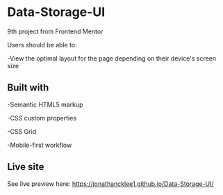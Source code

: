 # Data-Storage-UI
9th project from Frontend Mentor


Users should be able to:


-View the optimal layout for the page depending on their device's screen size


## Built with


-Semantic HTML5 markup


-CSS custom properties


-CSS Grid


-Mobile-first workflow


## Live site

See live preview here: https://jonathancklee1.github.io/Data-Storage-UI/
